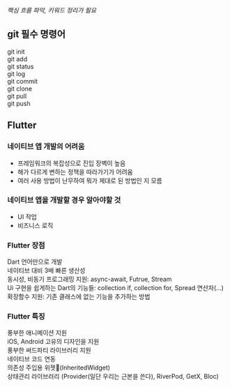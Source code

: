 *핵심 흐름 파악, 키워드 정리가 필요*

## git 필수 명령어 
git init  
git add  
git status  
git log  
git commit  
git clone  
git pull  
git push  

## Flutter
### 네이티브 앱 개발의 어려움
- 프레임워크의 복잡성으로 진입 장벽이 높음
- 해가 다르게 변하는 정책을 따라가기가 어려움
- 여러 사용 방법이 난무하여 뭐가 제대로 된 방법인 지 모름
### 네이티브 앱을 개발할 경우 알아야할 것
- UI 작업
- 비즈니스 로직
### Flutter 장점
Dart 언어만으로 개발  
네이티브 대비 3배 빠른 생산성  
동시성, 비동기 프로그래밍 지원: async-await, Futrue, Stream  
Ui 구현을 쉽게하는 Dart의 기능들: collection if, collection for, Spread 연산자(...)  
확장함수 지원: 기존 클래스에 없는 기능을 추가하는 방법  
### Flutter 특징
풍부한 애니메이션 지원  
iOS, Android 고유의 디자인을 지원  
풍부한 써드파티 라이브러리 지원  
네이티브 코드 연동  
의존성 주입용 위젯(InheritedWidget)  
상태관리 라이브러리 (Provider(일단 우리는 근본을 쓴다), RiverPod, GetX, Bloc)  
